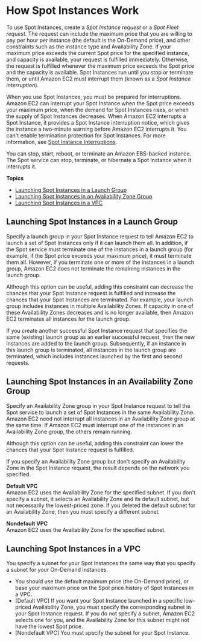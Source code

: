 # How Spot Instances Work<a name="how-spot-instances-work"></a>

To use Spot Instances, create a *Spot Instance request* or a *Spot Fleet request*\. The request can include the maximum price that you are willing to pay per hour per instance \(the default is the On\-Demand price\), and other constraints such as the instance type and Availability Zone\. If your maximum price exceeds the current Spot price for the specified instance, and capacity is available, your request is fulfilled immediately\. Otherwise, the request is fulfilled whenever the maximum price exceeds the Spot price and the capacity is available\. Spot Instances run until you stop or terminate them, or until Amazon EC2 must interrupt them \(known as a *Spot Instance interruption*\)\.

When you use Spot Instances, you must be prepared for interruptions\. Amazon EC2 can interrupt your Spot Instance when the Spot price exceeds your maximum price, when the demand for Spot Instances rises, or when the supply of Spot Instances decreases\. When Amazon EC2 interrupts a Spot Instance, it provides a Spot Instance interruption notice, which gives the instance a two\-minute warning before Amazon EC2 interrupts it\. You can't enable termination protection for Spot Instances\. For more information, see [Spot Instance Interruptions](spot-interruptions.md)\.

You can stop, start, reboot, or terminate an Amazon EBS\-backed instance\. The Spot service can stop, terminate, or hibernate a Spot Instance when it interrupts it\.

**Topics**
+ [Launching Spot Instances in a Launch Group](#spot-launch-group)
+ [Launching Spot Instances in an Availability Zone Group](#spot-az-group)
+ [Launching Spot Instances in a VPC](#concepts-spot-instances-vpcs)

## Launching Spot Instances in a Launch Group<a name="spot-launch-group"></a>

Specify a launch group in your Spot Instance request to tell Amazon EC2 to launch a set of Spot Instances only if it can launch them all\. In addition, if the Spot service must terminate one of the instances in a launch group \(for example, if the Spot price exceeds your maximum price\), it must terminate them all\. However, if you terminate one or more of the instances in a launch group, Amazon EC2 does not terminate the remaining instances in the launch group\.

Although this option can be useful, adding this constraint can decrease the chances that your Spot Instance request is fulfilled and increase the chances that your Spot Instances are terminated\. For example, your launch group includes instances in multiple Availability Zones\. If capacity in one of these Availability Zones decreases and is no longer available, then Amazon EC2 terminates all instances for the launch group\.

If you create another successful Spot Instance request that specifies the same \(existing\) launch group as an earlier successful request, then the new instances are added to the launch group\. Subsequently, if an instance in this launch group is terminated, all instances in the launch group are terminated, which includes instances launched by the first and second requests\.

## Launching Spot Instances in an Availability Zone Group<a name="spot-az-group"></a>

Specify an Availability Zone group in your Spot Instance request to tell the Spot service to launch a set of Spot Instances in the same Availability Zone\. Amazon EC2 need not interrupt all instances in an Availability Zone group at the same time\. If Amazon EC2 must interrupt one of the instances in an Availability Zone group, the others remain running\.

Although this option can be useful, adding this constraint can lower the chances that your Spot Instance request is fulfilled\.

If you specify an Availability Zone group but don't specify an Availability Zone in the Spot Instance request, the result depends on the network you specified\.

**Default VPC**  
Amazon EC2 uses the Availability Zone for the specified subnet\. If you don't specify a subnet, it selects an Availability Zone and its default subnet, but not necessarily the lowest\-priced zone\. If you deleted the default subnet for an Availability Zone, then you must specify a different subnet\.

**Nondefault VPC**  
Amazon EC2 uses the Availability Zone for the specified subnet\.

## Launching Spot Instances in a VPC<a name="concepts-spot-instances-vpcs"></a>

You specify a subnet for your Spot Instances the same way that you specify a subnet for your On\-Demand Instances\.
+ You should use the default maximum price \(the On\-Demand price\), or base your maximum price on the Spot price history of Spot Instances in a VPC\.
+ \[Default VPC\] If you want your Spot Instance launched in a specific low\-priced Availability Zone, you must specify the corresponding subnet in your Spot Instance request\. If you do not specify a subnet, Amazon EC2 selects one for you, and the Availability Zone for this subnet might not have the lowest Spot price\.
+ \[Nondefault VPC\] You must specify the subnet for your Spot Instance\.